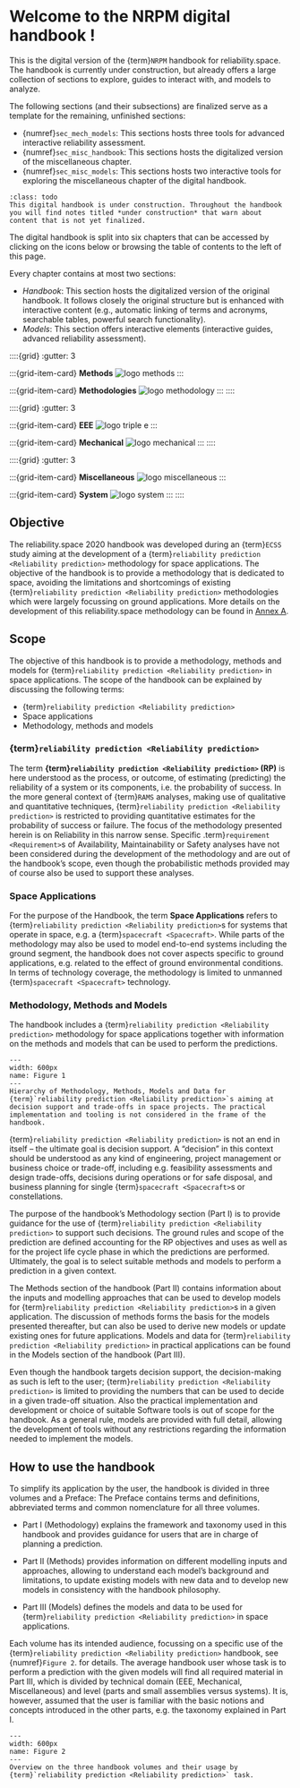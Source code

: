 # Welcome to the NRPM digital handbook !


This is the digital version of the {term}`NRPM` handbook for reliability.space. The handbook is currently under construction, but already offers a large collection of sections to explore, guides to interact with, and models to analyze.

The following sections (and their subsections) are finalized serve as a template for the remaining, unfinished sections:

- {numref}`sec_mech_models`: This sections hosts three tools for advanced interactive reliability assessment.
- {numref}`sec_misc_handbook`: This sections hosts the digitalized version of the miscellaneous chapter.
- {numref}`sec_misc_models`: This sections hosts two interactive tools for exploring the miscellaneous chapter of the digital handbook.


```{admonition} Under construction
:class: todo
This digital handbook is under construction. Throughout the handbook you will find notes titled *under construction* that warn about content that is not yet finalized.
```

The digital handbook is split into six chapters that can be accessed by clicking on the icons below or browsing the table of contents to the left of this page.

Every chapter contains at most two sections:

- *Handbook*: This section hosts the digitalized version of the original handbook. It follows closely the original structure but is enhanced with interactive content (e.g., automatic linking of terms and acronyms, searchable tables, powerful search functionality).
- *Models*: This section offers interactive elements (interactive guides, advanced reliability assessment).


::::{grid}
:gutter: 3

:::{grid-item-card} **Methods**
<img class="link-image" src="_static/images/methodPicture.png" alt="logo methods" onclick="redirect('methods/intro.html')">
:::

:::{grid-item-card} **Methodologies**
<img class="link-image" src="_static/images//methodologyPicture.png" alt="logo methodology" onclick="redirect('methodologies/intro.html')">
:::
::::

::::{grid}
:gutter: 3

:::{grid-item-card} **EEE**
<img class="link-image" src="_static/images/eeePicture.png" alt="logo triple e" onclick="redirect('eee/mainEEE.html')">
:::

:::{grid-item-card} **Mechanical**
<img class="link-image" src="_static/images//mecaPicture.png" alt="logo mechanical" onclick="redirect('mechanical/handbook/introduction.html')">
:::
::::

::::{grid}
:gutter: 3

:::{grid-item-card} **Miscellaneous**
<img class="link-image" src="_static/images//miscellaneousPicture.png" alt="logo miscellaneous" onclick="redirect('miscellaneous/handbook/introduction.html')">
:::

:::{grid-item-card} **System**
<img class="link-image" src="_static/images//systemPicture.png" alt="logo system" onclick="redirect('system/handbook/introduction.html')">
:::
::::


## Objective

The reliability.space 2020 handbook was developed during an {term}`ECSS` study aiming at the development of a {term}`reliability prediction <Reliability prediction>` methodology for space applications. The objective of the handbook is to provide a methodology that is dedicated to space, avoiding the limitations and shortcomings of existing {term}`reliability prediction <Reliability prediction>` methodologies which were largely focussing on ground applications. More details on the development of this reliability.space methodology can be found in [Annex A]().

## Scope

The objective of this handbook is to provide a methodology, methods and models for {term}`reliability prediction <Reliability prediction>` in space applications. The scope of the handbook can be explained by discussing the following terms:
- {term}`reliability prediction <Reliability prediction>`
- Space applications
- Methodology, methods and models

### {term}`reliability prediction <Reliability prediction>`

The term **{term}`reliability prediction <Reliability prediction>` (RP)** is here understood as the process, or outcome, of estimating (predicting) the reliability of a system or its components, i.e. the probability of success. In the more general context of {term}`RAMS` analyses, making use of qualitative and quantitative techniques, {term}`reliability prediction <Reliability prediction>` is restricted to providing quantitative estimates for the probability of success or failure. The focus of the methodology presented herein is on Reliability in this narrow sense. Specific .term}`requirement <Requirement>`s of Availability, Maintainability or Safety analyses have not been considered during the development of the methodology and are out of the handbook’s scope, even though the probabilistic methods provided may of course also be used to support these analyses.

### Space Applications

For the purpose of the Handbook, the term **Space Applications** refers to {term}`reliability prediction <Reliability prediction>`s for systems that operate in space, e.g. a {term}`spacecraft <Spacecraft>`. While parts of the methodology may also be used to model end-to-end systems including the ground segment, the handbook does not cover aspects specific to ground applications, e.g. related to the effect of ground environmental conditions. In terms of technology coverage, the methodology is limited to unmanned {term}`spacecraft <Spacecraft>` technology.

### Methodology, Methods and Models

The handbook includes a {term}`reliability prediction <Reliability prediction>` methodology for space applications together with information on the methods and models that can be used to perform the predictions.

```{figure} _static/images/figure1.png
---
width: 600px
name: Figure 1
---
Hierarchy of Methodology, Methods, Models and Data for {term}`reliability prediction <Reliability prediction>`s aiming at decision support and trade-offs in space projects. The practical implementation and tooling is not considered in the frame of the handbook.
```

{term}`reliability prediction <Reliability prediction>` is not an end in itself – the ultimate goal is decision support. A “decision” in this context should be understood as any kind of engineering, project management or business choice or trade-off, including e.g. feasibility assessments and design trade-offs, decisions during operations or for safe disposal, and business planning for single {term}`spacecraft <Spacecraft>`s or constellations.

The purpose of the handbook’s Methodology section (Part I) is to provide guidance for the use of {term}`reliability prediction <Reliability prediction>` to support such decisions. The ground rules and scope of the prediction are defined accounting for the RP objectives and uses as well as for the project life cycle phase in which the predictions are performed. Ultimately, the goal is to select suitable methods and models to perform a prediction in a given context.

The Methods section of the handbook (Part II) contains information about the inputs and modelling approaches that can be used to develop models for {term}`reliability prediction <Reliability prediction>`s in a given application. The discussion of methods forms the basis for the models presented thereafter, but can also be used to derive new models or update existing ones for future applications.
Models and data for {term}`reliability prediction <Reliability prediction>` in practical applications can be found in the Models section of the handbook (Part III).

Even though the handbook targets decision support, the decision-making as such is left to the user; {term}`reliability prediction <Reliability prediction>` is limited to providing the numbers that can be used to decide in a given trade-off situation. Also the practical implementation and development or choice of suitable Software tools is out of scope for the handbook. As a general rule, models are provided with full detail, allowing the development of tools without any restrictions regarding the information needed to implement the models.

## How to use the handbook

To simplify its application by the user, the handbook is divided in three volumes and a Preface:
The Preface contains terms and definitions, abbreviated terms and common nomenclature for all three volumes.

* Part I (Methodology) explains the framework and taxonomy used in this handbook and provides guidance for users that are in charge of planning a prediction.

* Part II (Methods) provides information on different modelling inputs and approaches, allowing to understand each model’s background and limitations, to update existing models with new data and to develop new models in consistency with the handbook philosophy.

* Part III (Models) defines the models and data to be used for {term}`reliability prediction <Reliability prediction>` in space applications.

Each volume has its intended audience, focussing on a specific use of the {term}`reliability prediction <Reliability prediction>` handbook, see {numref}`Figure 2`. for details. The average handbook user whose task is to perform a prediction with the given models will find all required material in Part III, which is divided by technical domain (EEE, Mechanical, Miscellaneous) and level (parts and small assemblies versus systems). It is, however, assumed that the user is familiar with the basic notions and concepts introduced in the other parts, e.g. the taxonomy explained in Part I.

```{figure} _static/images/figure2.png
---
width: 600px
name: Figure 2
---
Overview on the three handbook volumes and their usage by {term}`reliability prediction <Reliability prediction>` task.
```